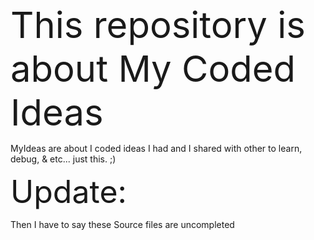 <span style="font-size:58px">This repository is about My Coded Ideas</span>
<p>MyIdeas are about I coded ideas I had and I shared with other to learn, debug, & etc... just this. ;)</p>
<span style="font-size:50px">Update:</span>
<p>Then I have to say these Source files are uncompleted</p>
